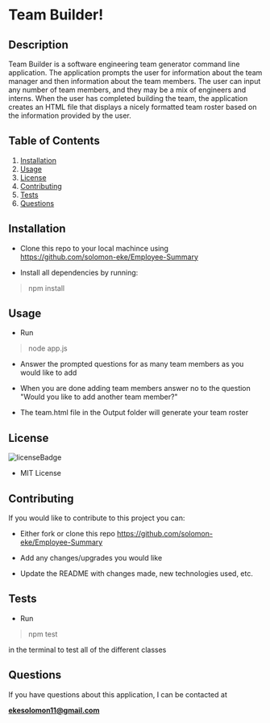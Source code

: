 # Team Builder!

## Description

Team Builder is a software engineering team generator command line application. The application prompts the user for information about the team manager and then information about the team members. The user can input any number of team members, and they may be a mix of engineers and interns. When the user has completed building the team, the application creates an HTML file that displays a nicely formatted team roster based on the information provided by the user.

## Table of Contents

1. [Installation](#installation)
2. [Usage](#usage)
3. [License](#license)
4. [Contributing](#contributing)
5. [Tests](#tests)
6. [Questions](#questions)

## Installation

<p id='installation'></p>

- Clone this repo to your local machince using https://github.com/solomon-eke/Employee-Summary

- Install all dependencies by running:

> npm install

## Usage

<p id='usage'></p>

- Run

> node app.js

- Answer the prompted questions for as many team members as you would like to add

- When you are done adding team members answer no to the question "Would you like to add another team member?"

- The team.html file in the Output folder will generate your team roster

## License

<p id='license'></p>

<img alt='licenseBadge' src='https://img.shields.io/badge/License-MIT License-BLUE'>
  
- MIT License

## Contributing

<p id='contributing'></p>

If you would like to contribute to this project you can:

- Either fork or clone this repo https://github.com/solomon-eke/Employee-Summary

- Add any changes/upgrades you would like

- Update the README with changes made, new technologies used, etc.

## Tests

<p id='tests'></p>

- Run

> npm test

in the terminal to test all of the different classes

## Questions

<p id='questions'></p>

If you have questions about this application, I can be contacted at

**ekesolomon11@gmail.com**
